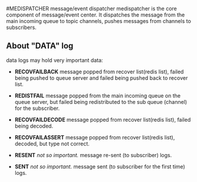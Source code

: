 #MEDISPATCHER message/event dispatcher
medispatcher is the core component of message/event center. It dispatches the message from the main incoming queue to topic channels, pushes messages from channels to subscribers.

## About "DATA" log    
data logs may hold very important data:

* __RECOVFAILBACK__  message popped from recover list(redis list), failed being pushed to queue server and failed being pushed back to recover list.
* __REDISTFAIL__ message popped from the main incoming queue on the queue server, but failed being redistributed to the sub queue (channel) for the subscriber.
* __RECOVFAILDECODE__  message popped from recover list(redis list), failed being decoded.
* __RECOVFAILASSERT__  message popped from recover list(redis list), decoded, but type not correct.

* __RESENT__  _not so important._ message re-sent (to subscriber) logs.
* __SENT__  _not so important._ message sent (to subscriber for the first time) logs.